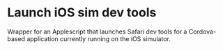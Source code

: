 # Launch iOS sim dev tools

Wrapper for an Applescript that launches Safari dev tools for a Cordova-based application currently running on the iOS simulator.
